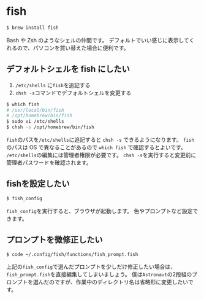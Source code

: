 # fish

```bash
$ brew install fish
```

Bash や Zsh のようなシェルの仲間です。
デフォルトでいい感じに表示してくれるので、パソコンを買い替えた場合に便利です。

## デフォルトシェルを fish にしたい

1. `/etc/shells` に`fish`を追記する
2. `chsh -s`コマンドでデフォルトシェルを変更する

```bash
$ which fish
# /usr/local/bin/fish
# /opt/homebrew/bin/fish
$ sudo vi /etc/shells
$ chsh -s /opt/homebrew/bin/fish
```

`fish`のパスを`/etc/shells`に追記すると `chsh -s` できるようになります。
`fish`のパスは OS で異なることがあるので `which fish` で確認するとよいです。
`/etc/shells`の編集には管理者権限が必要です。
`chsh -s`を実行すると変更前に管理者パスワードを確認されます。

## fishを設定したい

```bash
$ fish_config
```

``fish_config``を実行すると、ブラウザが起動します。
色やプロンプトなど設定できます。

## プロンプトを微修正したい

```bash
$ code ~/.config/fish/functions/fish_prompt.fish
```

上記の``fish_config``で選んだプロンプトを少しだけ修正したい場合は、``fish_prompt.fish``を直接編集してしまいましょう。
僕は``Astronaut``の2段組のプロンプトを選んだのですが、作業中のディレクトリ名は省略形に変更したいです。
